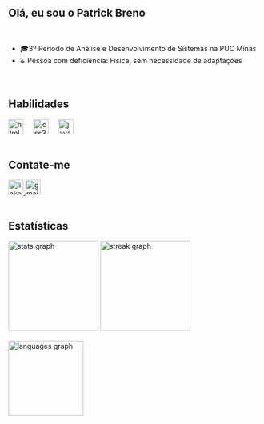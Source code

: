 <h2 align="left">Olá, eu sou o Patrick Breno</h2>
<br>
<ul>
<li> 🎓3º Periodo de Análise e Desenvolvimento de Sistemas na PUC Minas</li>
<li> ♿ Pessoa com deficiência: Física, sem necessidade de adaptações</li>
</ul>
<br>

<h2 align="left">Habilidades</h2>

<div align="left">
  <img src="https://skillicons.dev/icons?i=html" height="30" alt="html5 logo"  />
  <img width="12" />
  <img src="https://skillicons.dev/icons?i=css" height="30" alt="css3 logo"  />
  <img width="12" />
  <img src="https://skillicons.dev/icons?i=js" height="30" alt="javascript logo"  />
</div>

<br>

<h2 align="left">Contate-me</h2>

<div align="left">
  <a href="https://www.linkedin.com/in/patrick-breno-899611262/" target="_blank">
    <img src="https://img.shields.io/static/v1?message=LinkedIn&logo=linkedin&label=&color=0077B5&logoColor=white&labelColor=&style=for-the-badge" height="30" alt="linkedin logo"  />
  </a>
  <a href="mailto:trick.breno1@gmail.com" target="_blank">
    <img src="https://img.shields.io/static/v1?message=Gmail&logo=gmail&label=&color=D14836&logoColor=white&labelColor=&style=for-the-badge" height="30" alt="gmail logo"  />
  </a>
</div>

<br>

<h2 align="left">Estatísticas</h2>

<div align="left">
  <img src="https://github-readme-stats.vercel.app/api?username=Trick-Breno&hide_title=false&hide_rank=false&show_icons=true&include_all_commits=true&count_private=true&disable_animations=false&theme=tokyonight&locale=en&hide_border=true&order=1" height="180" alt="stats graph"  />

  <img src="https://streak-stats.demolab.com?user=Trick-Breno&locale=en&mode=daily&theme=tokyonight&hide_border=true&border_radius=5&order=3" height="180" alt="streak graph"  />
<br>
    <br>
  <img src="https://github-readme-stats.vercel.app/api/top-langs?username=Trick-Breno&locale=en&hide_title=false&layout=compact&card_width=320&langs_count=6&theme=tokyonight&hide_border=true&order=2" height="150" alt="languages graph"  />
</div>

###



###


